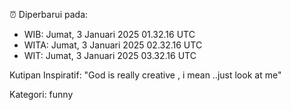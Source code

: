 ⏰ Diperbarui pada:
- WIB: Jumat, 3 Januari 2025 01.32.16 UTC
- WITA: Jumat, 3 Januari 2025 02.32.16 UTC
- WIT: Jumat, 3 Januari 2025 03.32.16 UTC

Kutipan Inspiratif:
"God is really creative , i mean ..just look at me"


Kategori: funny

